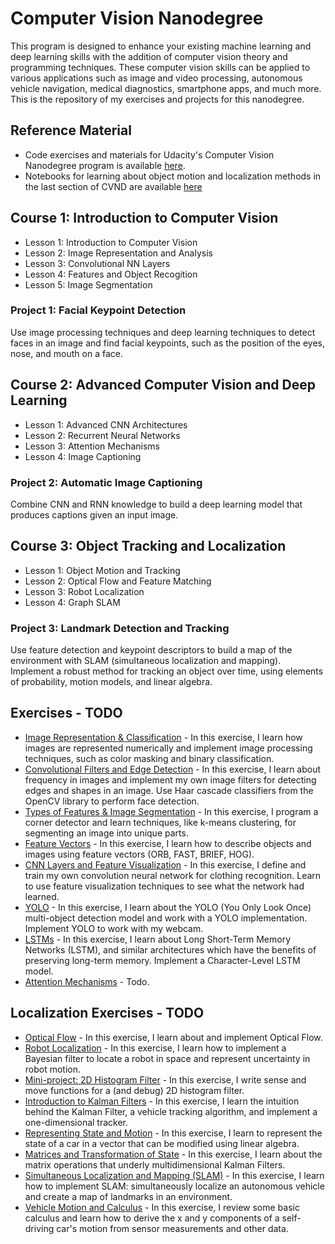 # Computer Vision Nanodegree

This program is designed to enhance your existing machine learning and deep learning skills with the addition of computer vision theory and programming techniques. These computer vision skills can be applied to various applications such as image and video processing, autonomous vehicle navigation, medical diagnostics, smartphone apps, and much more. This is the repository of my exercises and projects for this nanodegree.

## Reference Material
- Code exercises and materials for Udacity's Computer Vision Nanodegree program is available [here](https://github.com/udacity/CVND_Exercises).
- Notebooks for learning about object motion and localization methods in the last section of CVND are available [here](https://github.com/udacity/CVND_Localization_Exercises)

## Course 1: Introduction to Computer Vision

- Lesson 1:  Introduction to Computer Vision
- Lesson 2: Image Representation and Analysis
- Lesson 3: Convolutional NN Layers
- Lesson 4: Features and Object Recogition
- Lesson 5: Image Segmentation

### Project 1: Facial Keypoint Detection
Use image processing techniques and deep learning techniques to detect faces in an image and find facial keypoints, such as the position of the eyes, nose, and mouth on a face.

## Course 2: Advanced Computer Vision and Deep Learning

- Lesson 1: Advanced CNN Architectures
- Lesson 2: Recurrent Neural Networks
- Lesson 3: Attention Mechanisms
- Lesson 4: Image Captioning

### Project 2: Automatic Image Captioning
Combine CNN and RNN knowledge to build a deep learning model that produces captions given an input image.

## Course 3: Object Tracking and Localization

- Lesson 1: Object Motion and Tracking
- Lesson 2: Optical Flow and Feature Matching
- Lesson 3: Robot Localization
- Lesson 4: Graph SLAM

### Project 3: Landmark Detection and Tracking
Use feature detection and keypoint descriptors to build a map of the environment with SLAM (simultaneous localization and mapping). Implement a robust method for tracking an object over time, using elements of probability, motion models, and linear algebra.

## Exercises - TODO

* [Image Representation & Classification](exercises/1_1_Image_Representation) - In this exercise, I learn how images are represented numerically and implement image processing techniques, such as color masking and binary classification.
* [Convolutional Filters and Edge Detection](exercises/1_2_Convolutional_Filters_Edge_Detection) - In this exercise, I learn about frequency in images and implement my own image filters for detecting edges and shapes in an image. Use Haar cascade classifiers from the OpenCV library to perform face detection.
* [Types of Features & Image Segmentation](exercises/1_3_Types_of_Features_Image_Segmentation) - In this exercise, I program a corner detector and learn techniques, like k-means clustering, for segmenting an image into unique parts.
* [Feature Vectors](exercises/1_4_Feature_Vectors) - In this exercise, I learn how to describe objects and images using feature vectors (ORB, FAST, BRIEF, HOG).
* [CNN Layers and Feature Visualization](exercises/1_5_CNN_Layers) - In this exercise, I define and train my own convolution neural network for clothing recognition. Learn to use feature visualization techniques to see what the network had learned.
* [YOLO](exercises/2_2_YOLO) - In this exercise, I learn about the YOLO (You Only Look Once) multi-object detection model and work with a YOLO implementation. Implement YOLO to work with my webcam.
* [LSTMs](exercises/2_4_LSTMs) - In this exercise, I learn about Long Short-Term Memory Networks (LSTM), and similar architectures which have the benefits of preserving long-term memory. Implement a Character-Level LSTM model.
* [Attention Mechanisms](exercises/2_6_Attention) -  Todo.

##  Localization Exercises - TODO

* [Optical Flow](localization_exercises/4_1_Optical_Flow) - In this exercise, I learn about and implement Optical Flow.
* [Robot Localization](localization_exercises/4_2_Robot_Localization) - In this exercise, I learn how to implement a Bayesian filter to locate a robot in space and represent uncertainty in robot motion.
* [Mini-project: 2D Histogram Filter](localization_exercises/4_3_2D_Histogram_Filter) - In this exercise, I write sense and move functions for a (and debug) 2D histogram filter.
* [Introduction to Kalman Filters](localization_exercises/4_4_Kalman_Filters) - In this exercise, I learn the intuition behind the Kalman Filter, a vehicle tracking algorithm, and implement a one-dimensional tracker.
* [Representing State and Motion](localization_exercises/4_5_State_and_Motion) - In this exercise, I learn to represent the state of a car in a vector that can be modified using linear algebra.
* [Matrices and Transformation of State](localization_exercises/4_6_Matrices_and_Transformation_of_State) - In this exercise, I learn about the matrix operations that underly multidimensional Kalman Filters.
* [Simultaneous Localization and Mapping (SLAM)](localization_exercises/4_7_SLAM) - In this exercise, I learn how to implement SLAM: simultaneously localize an autonomous vehicle and create a map of landmarks in an environment.
* [Vehicle Motion and Calculus](localization_exercises/4_8_Vehicle_Motion_and_Calculus) - In this exercise, I review some basic calculus and learn how to derive the x and y components of a self-driving car's motion from sensor measurements and other data.
